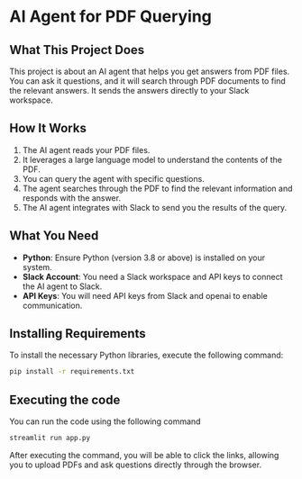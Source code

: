 # AI Agent for PDF Querying

## What This Project Does

This project is about an AI agent that helps you get answers from PDF files. You can ask it questions, and it will search through PDF documents to find the relevant answers. It sends the answers directly to your Slack workspace.

## How It Works

1. The AI agent reads your PDF files.
2. It leverages a large language model to understand the contents of the PDF.
3. You can query the agent with specific questions.
4. The agent searches through the PDF to find the relevant information and responds with the answer.
5. The AI agent integrates with Slack to send you the results of the query.

## What You Need

- **Python**: Ensure Python (version 3.8 or above) is installed on your system.
- **Slack Account**: You need a Slack workspace and API keys to connect the AI agent to Slack.
- **API Keys**: You will need API keys from Slack and openai to enable communication.

## Installing Requirements

To install the necessary Python libraries, execute the following command:

```bash
pip install -r requirements.txt
```

## Executing the code

You can run the code using the following command

```bash
streamlit run app.py 
```

After executing the command, you will be able to click the links, allowing you to upload PDFs and ask questions directly through the browser.
